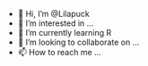 - 👋 Hi, I’m @Lilapuck
- 👀 I’m interested in ...
- 🌱 I’m currently learning R
- 💞️ I’m looking to collaborate on ...
- 📫 How to reach me ...

<!---
Lilapuck/Lilapuck is a ✨ special ✨ repository because its `README.md` (this file) appears on your GitHub profile.
You can click the Preview link to take a look at your changes.
--->
